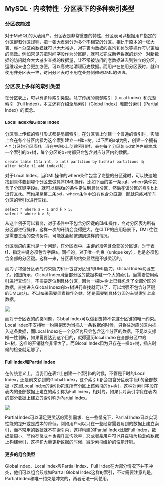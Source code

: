 ## MySQL · 内核特性 · 分区表下的多种索引类型


    
### 分区表简述


对于MySQL的大表用户，分区表是非常重要的特性。分区表可以根据用户指定的分区键和分区规则，把一张大表划分为多个不相交的分区。相比于原本的一张大表，每个分区的数据就可以大大减少，对于表内数据的查询和修改等操作可以更加的高效。例如常见的把时间字段作为分区键，就可以完成新老数据的划分，对新数据的访问就会大大减少查找的数据量，让不常被访问的老数据进去到独立的分区，运维起来也会更加方便，可以高效地清理历史数据。而用户在使用分区表时，就和使用非分区表一样，访问分区表时不用在业务侧修改DML的语法。  

### 分区表上多样的索引类型


在分区表上，可以有多种索引类型。除了传统的局部索引（Local Index）和完整索引（Full Index），本文还将介绍全局索引（Global Index）和部分索引（Partial Index）的概念。  

#### Local Index和Global Index


分区表上传统的索引形式都是局部索引，在分区表上创建一个普通的索引时，实际上会在每个分区内都为这个索引建立一棵b+树。以下面的sql为例，创建一个拥有4个分区的分区表t1，当在字段b上创建索引时，会在每个分区的ibd文件内都生成一个索引的b+树，每个分区的b+树都只会包含对应分区内的数据。  

```LANG
create table t1(a int, b int) partition by hash(a) partitions 4;
alter table t1 add index(b);

```


对于Local Index，当DML操作的where条件包含了完整的分区键时，可以快速地找到具体要到哪个分区去做具体DML操作。比如下面的第一条sql，where条件包含了分区键字段a，就可以根据a的条件定位到具体分区，然后在该分区的索引b上进行查找。而如果是第二条sql，where条件中没有包含分区键，那就只能对所有分区的索引b进行查找。  

```LANG
select * where a = 1 and b > 5;
select * where b > 5;

```


从这个例子可以看出，对于条件中不包含分区键的DML操作，会对分区表内所有分区都进行操作，这样一次的开销会变得更大。在OLTP的应用场景下，DML往往是需要灵活的查询条件，可能就会频繁遇到这样的情况。  


分区表的约束也是一个问题，在分区表中，主键必须包含全部的分区键，对于表t1，指定主键必须包含字段a。同样的，对于唯一约束（unique key），也是必须包含全部的分区键。这样一来，分区表的约束显然是不够灵活的。  


而为了增强分区表的约束能力和不包含分区键的DML能力，Global Index就诞生了。如图所示，Global Index用全部分区的数据构建一个大的索引。当需要使用索引进行查询时，不需要定位到具体分区，因为一棵b+树上已经包含了全部分区的数据，直接进入Global Index的b+树进行查找就可以了，可以增强不包含分区键的DML能力。不过如果需要回表操作的话，还是需要到具体分区的主键索引上拿数据。  


![][0]  


而对于分区表的约束问题，Global Index可以做到支持不包含分区键的唯一约束。Local Index不支持唯一约束是因为当插入一条数据的时候，只会往对应分区内插入这条数据，而Local Index在一个分区内只会包含这个分区的数据，不足以支撑唯一性判断，如果需要达到这个目的，就得遍历local index在全部分区中的b+树，这样的开销就会非常大了。而Global Index因为只存在一棵b+树，插入时候的检查就足够了。  

#### Full Index和Partial Index


在传统意义上，当我们在表t1上创建一个索引b的时候，不管是平时的Local Index，还是前文讲到的Global Index，这个索引b都会包含分区表字段b的全部数据（这里Local Index的索引b包含所有分区上该索引的b+树），这种对索引字段在表内的全部数据上建立的索引称为Full Index，相对的，如果只对索引字段在表内的部分数据上建立的索引称为Partial Index。  


![][1]  


Partial Index可以满足更灵活的索引需求，在一些情况下，Partial Index可以实现性能的提升或是成本的降低。例如用户可以只在一些经常需要用到的数据上建立索引，而不常用的数据就不在索引内，这样构建的Partial Index比起Full Index，数据量更小，节约存储成本也提升查询效率；又或者是用户可以只在较为稳定的数据上构建索引，这样在大量更新数据的时候，减少索引维护的性能开销。  

#### 更多的组合类型


Global Index、Local Index和Partial Index、Full Index在大部分情况下并不冲突，他们可以组合形成如Partial Global Index这样的索引，不过需要注意的是，Partial Index和唯一约束是冲突的，两者无法一同使用。  


[0]: http://mysql.taobao.org/monthly/pic/202106/jyx-pic/1.png
[1]: http://mysql.taobao.org/monthly/pic/202106/jyx-pic/2.png